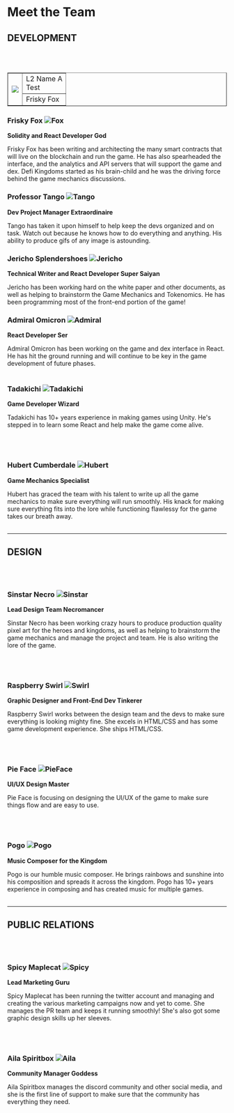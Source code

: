 # Meet the Team

## DEVELOPMENT
<br /><br />
<table border="none">
    <tbody>
        <tr>
            <td rowspan=2><img src="https://dfk-hv.b-cdn.net/website-media/images/fox-100.gif"></td>
            <td>L2 Name A<br />Test</td>
        </tr>
        <tr>
            <td>Frisky Fox</td>
        </tr>
    </tbody>
</table>

### <a name="head1">Frisky Fox</a> ![Fox](https://dfk-hv.b-cdn.net/website-media/images/fox-100.gif)
**Solidity and React Developer God**

Frisky Fox has been writing and architecting the many smart contracts that will live on the blockchain and run the game. He has also spearheaded the interface, and the analytics and API servers that will support the game and dex. Defi Kingdoms started as his brain-child and he was the driving force behind the game mechanics discussions.


### Professor Tango ![Tango](https://dfk-hv.b-cdn.net/website-media/images/tango-100.gif)
**Dev Project Manager Extraordinaire**

Tango has taken it upon himself to help keep the devs organized and on task. Watch out because he knows how to do everything and anything. His ability to produce gifs of any image is astounding.


### Jericho Splendershoes ![Jericho](https://dfk-hv.b-cdn.net/website-media/images/jericho-100.png)
**Technical Writer and React Developer Super Saiyan**

Jericho has been working hard on the white paper and other documents, as well as helping to brainstorm the Game Mechanics and Tokenomics. He has been programming most of the front-end portion of the game!


### Admiral Omicron ![Admiral](https://dfk-hv.b-cdn.net/website-media/images/admiral-100.gif)
**React Developer Ser**

Admiral Omicron has been working on the game and dex interface in React. He has hit the ground running and will continue to be key in the game development of future phases.
<br /><br />


### Tadakichi ![Tadakichi](https://dfk-hv.b-cdn.net/website-media/images/tadakichi-100.gif)
**Game Developer Wizard**

Tadakichi has 10+ years experience in making games using Unity. He's stepped in to learn some React and help make the game come alive.
<br /><br /><br /><br />


### Hubert Cumberdale ![Hubert](https://dfk-hv.b-cdn.net/website-media/images/hubert-100.gif)
**Game Mechanics Specialist**

Hubert has graced the team with his talent to write up all the game mechanics to make sure everything will run smoothly. His knack for making sure everything fits into the lore while functioning flawlessy for the game takes our breath away.
<br /><br />

---

## DESIGN
<br /><br />


### Sinstar Necro ![Sinstar](https://dfk-hv.b-cdn.net/website-media/images/sinstar-100.gif)
**Lead Design Team Necromancer**

Sinstar Necro has been working crazy hours to produce production quality pixel art for the heroes and kingdoms, as well as helping to brainstorm the game mechanics and manage the project and team. He is also writing the lore of the game.
<br /><br /><br /><br />


### Raspberry Swirl ![Swirl](https://dfk-hv.b-cdn.net/website-media/images/raspberry2.gif)
**Graphic Designer and Front-End Dev Tinkerer**

Raspberry Swirl works between the design team and the devs to make sure everything is looking mighty fine. She excels in HTML/CSS and has some game development experience. She ships HTML/CSS.
<br /><br /><br /><br />


### Pie Face ![PieFace](https://dfk-hv.b-cdn.net/website-media/images/pie-face-100.png)
**UI/UX Design Master**

Pie Face is focusing on designing the UI/UX of the game to make sure things flow and are easy to use.
<br /><br /><br /><br />


### Pogo ![Pogo](https://dfk-hv.b-cdn.net/website-media/images/pogo-100.gif)
**Music Composer for the Kingdom**

Pogo is our humble music composer. He brings rainbows and sunshine into his composition and spreads it across the kingdom. Pogo has 10+ years experience in composing and has created music for multiple games.
<br /><br />

---


## PUBLIC RELATIONS
<br /><br />


### Spicy Maplecat ![Spicy](https://dfk-hv.b-cdn.net/website-media/images/spicy-maple-cat-100.gif)
**Lead Marketing Guru**

Spicy Maplecat has been running the twitter account and managing and creating the various marketing campaigns now and yet to come. She manages the PR team and keeps it running smoothly! She's also got some graphic design skills up her sleeves.
<br /><br /><br /><br />


### Aila Spiritbox ![Aila](https://dfk-hv.b-cdn.net/website-media/images/aila-100.png)
**Community Manager Goddess**

Aila Spiritbox manages the discord community and other social media, and she is the first line of support to make sure that the community has everything they need.
<br /><br /><br /><br />
